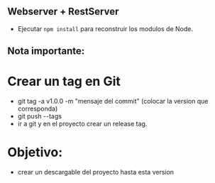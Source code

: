 ## Webserver + RestServer

- Ejecutar ```npm install``` para reconstruir los modulos de Node.

## Nota importante:

# Crear un tag en Git

- git tag -a v1.0.0 -m "mensaje del commit" (colocar la version que corresponda)
- git push --tags
- ir a git y en el proyecto crear un release tag.

# Objetivo:

- crear un descargable del proyecto hasta esta version
